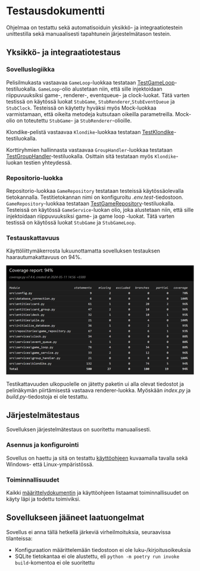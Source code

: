 # Testausdokumentti

Ohjelmaa on testattu sekä automatisoiduin yksikkö- ja integraatiotestein unittestilla sekä manuaalisesti tapahtunein järjestelmätason testein.

## Yksikkö- ja integraatiotestaus

### Sovelluslogiikka

Pelisilmukasta vastaavaa `GameLoop`-luokkaa testataan [TestGameLoop](https://github.com/pankalai/ot-harjoitustyo/blob/main/pasianssi-app/src/tests/services/game_loop_test.py)-testiluokalla. `GameLoop`-olio alustetaan niin, että sille injektoidaan riippuvuuksiksi game-, renderer-, eventqueue- ja clock-luokat. Tätä varten testissä on käytössä luokat `StubGame`, `StubRenderer`,`StubEventQueue` ja `StubClock`. Testeissä on käytetty hyväksi myös Mock-luokkaa varmistamaan, että oikeita metodeja kutsutaan oikeilla parametreilla. Mock-olio on toteutettu `StubGame`- ja `StubRenderer`-olioille.

Klondike-pelistä vastaavaa `Klondike`-luokkaa testataan [TestKlondike](https://github.com/pankalai/ot-harjoitustyo/blob/main/pasianssi-app/src/tests/services/klondike_test.py)-testiluokalla. 

Korttiryhmien hallinnasta vastaavaa `GroupHandler`-luokkaa testataan [TestGroupHandler](https://github.com/pankalai/ot-harjoitustyo/blob/main/pasianssi-app/src/tests/services/group_handler_test.py)-testiluokalla. Osittain sitä testataan myös `Klondike`-luokan testien yhteydessä. 

### Repositorio-luokka

Repositorio-luokkaa `GameRepository` testataan testeissä käytössäolevalla tietokannalla. Testitietokannan nimi on konfiguroitu _.env.test_-tiedostoon. `GameRepository`-luokkaa testataan [TestGameRepository](https://github.com/pankalai/ot-harjoitustyo/blob/main/pasianssi-app/src/tests/repositories/game_repository_test.py)-testiluokalla. Testeissä on käytössä `GameService`-luokan olio, joka alustetaan niin, että sille injektoidaan riippuvuuksiksi game- ja game loop -luokat. Tätä varten testissä on käytössä luokat `StubGame` ja `StubGameLoop`. 


### Testauskattavuus

Käyttöliittymäkerrosta lukuunottamatta sovelluksen testauksen haarautumakattavuus on 94%.

![](./kuvat/testikattavuus.png)

Testikattavuuden ulkopuolelle on jätetty paketin ui alla olevat tiedostot ja pelinäkymän piirtämisestä vastaava renderer-luokka. Myöskään _index.py_ ja _build.py_-tiedostoja ei ole testattu.

## Järjestelmätestaus

Sovelluksen järjestelmätestaus on suoritettu manuaalisesti.

### Asennus ja konfigurointi

Sovellus on haettu ja sitä on testattu [käyttöohjeen](./kayttoohje.md) kuvaamalla tavalla sekä Windows- että Linux-ympäristössä. 

### Toiminnallisuudet

Kaikki [määrittelydokumentin](./vaatimusmaarittely.md) ja käyttöohjeen listaamat toiminnallisuudet on käyty läpi ja todettu toimiviksi.


## Sovellukseen jääneet laatuongelmat

Sovellus ei anna tällä hetkellä järkeviä virheilmoituksia, seuraavissa tilanteissa:

- Konfiguraation määrittelemään tiedostoon ei ole luku-/kirjoitusoikeuksia
- SQLite tietokantaa ei ole alustettu, eli `python -m poetry run invoke build`-komentoa ei ole suoritettu
